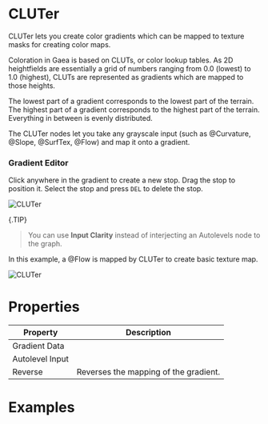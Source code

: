 # CLUTer



CLUTer lets you create color gradients which can be mapped to texture masks for creating color maps.

Coloration in Gaea is based on CLUTs, or color lookup tables. As 2D heightfields are essentially a grid of numbers ranging from 0.0 (lowest) to 1.0 (highest), CLUTs are represented as gradients which are mapped to those heights.

The lowest part of a gradient corresponds to the lowest part of the terrain. The highest part of a gradient corresponds to the highest part of the terrain. Everything in between is evenly distributed.

The CLUTer nodes let you take any grayscale input (such as @Curvature, @Slope, @SurfTex, @Flow) and map it onto a gradient.

### Gradient Editor
Click anywhere in the gradient to create a new stop. Drag the stop to position it. Select the stop and press `DEL` to delete the stop.

![CLUTer](../../images/CLUT-sample.webp)

{.TIP}
> You can use **Input Clarity** instead of interjecting an Autolevels node to the graph.

In this example, a @Flow is mapped by CLUTer to create basic texture map.

![CLUTer](../../images/CLUT-sample2.webp)



# Properties


| Property | Description| 
| -------- | -----------|
| Gradient Data |  |
| Autolevel Input |  |
| Reverse | Reverses the mapping of the gradient. |




# Examples
